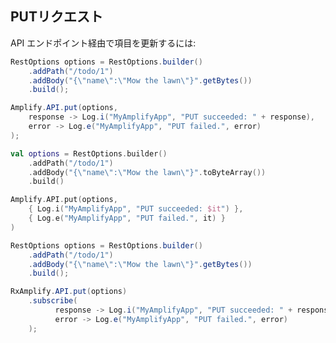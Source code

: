 ## PUTリクエスト

API エンドポイント経由で項目を更新するには:

<amplify-block-switcher> <amplify-block name="Java">

```java
RestOptions options = RestOptions.builder()
    .addPath("/todo/1")
    .addBody("{\"name\":\"Mow the lawn\"}".getBytes())
    .build();

Amplify.API.put(options,
    response -> Log.i("MyAmplifyApp", "PUT succeeded: " + response),
    error -> Log.e("MyAmplifyApp", "PUT failed.", error)
);
```

</amplify-block> <amplify-block name="Kotlin">

```kotlin
val options = RestOptions.builder()
    .addPath("/todo/1")
    .addBody("{\"name\":\"Mow the lawn\"}".toByteArray())
    .build()

Amplify.API.put(options,
    { Log.i("MyAmplifyApp", "PUT succeeded: $it") },
    { Log.e("MyAmplifyApp", "PUT failed.", it) }
)
```

</amplify-block> <amplify-block name="RxJava">

```java
RestOptions options = RestOptions.builder()
    .addPath("/todo/1")
    .addBody("{\"name\":\"Mow the lawn\"}".getBytes())
    .build();

RxAmplify.API.put(options)
    .subscribe(
          response -> Log.i("MyAmplifyApp", "PUT succeeded: " + response),
          error -> Log.e("MyAmplifyApp", "PUT failed.", error)
    );
```

</amplify-block> </amplify-block-switcher>
